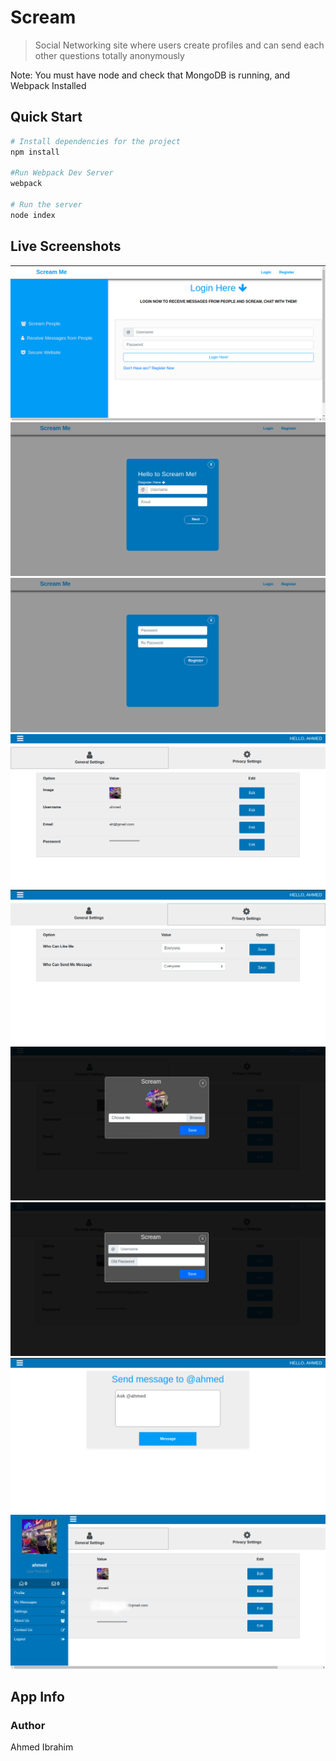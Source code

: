 # Scream

> Social Networking site where users create profiles and can send each other questions totally anonymously

Note: You must have node and check that MongoDB is running, and Webpack Installed

## Quick Start

```bash
# Install dependencies for the project
npm install

#Run Webpack Dev Server
webpack

# Run the server
node index

```

## Live Screenshots
![alt text](https://github.com/ahmedibrahim404/scream/blob/main/live_screenshots/1.png?raw=true)
![alt text](https://github.com/ahmedibrahim404/scream/blob/main/live_screenshots/2.png?raw=true)
![alt text](https://github.com/ahmedibrahim404/scream/blob/main/live_screenshots/3.png?raw=true)
![alt text](https://github.com/ahmedibrahim404/scream/blob/main/live_screenshots/4.png?raw=true)
![alt text](https://github.com/ahmedibrahim404/scream/blob/main/live_screenshots/5.png?raw=true)
![alt text](https://github.com/ahmedibrahim404/scream/blob/main/live_screenshots/6.png?raw=true)
![alt text](https://github.com/ahmedibrahim404/scream/blob/main/live_screenshots/7.png?raw=true)
![alt text](https://github.com/ahmedibrahim404/scream/blob/main/live_screenshots/8.png?raw=true)
![alt text](https://github.com/ahmedibrahim404/scream/blob/main/live_screenshots/10.png?raw=true)



## App Info

### Author
Ahmed Ibrahim
